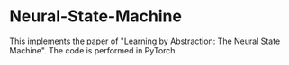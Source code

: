 # Neural-State-Machine
This implements the paper of "Learning by Abstraction: The Neural State Machine". 
The code is performed in PyTorch.
